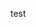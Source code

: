 



































































































test




